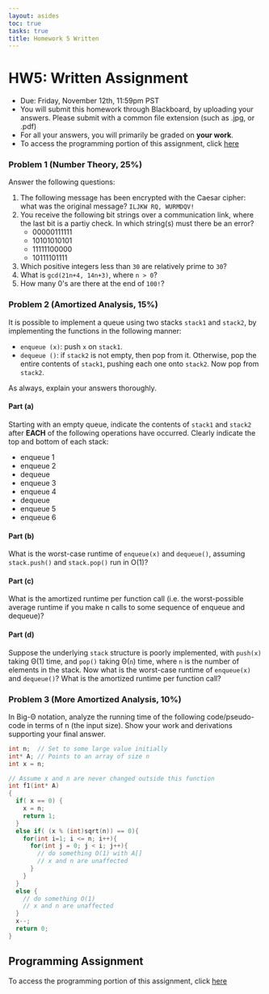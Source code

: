 ```yaml
---
layout: asides
toc: true
tasks: true
title: Homework 5 Written
---
```


# HW5: Written Assignment

+ Due: Friday, November 12th, 11:59pm PST
+ You will submit this homework through Blackboard, by uploading your answers.  Please submit with a common file extension (such as .jpg, or .pdf)
+ For all your answers, you will primarily be graded on **your work**.
+ To access the programming portion of this assignment, click [here](./programming/)

### Problem 1 (Number Theory, 25%)

Answer the following questions:

1. The following message has been encrypted with the Caesar cipher: what was the original message?  `ILJKW RQ, WURMDQV!`
2. You receive the following bit strings over a communication link, where the last bit is a partiy check.  In which string(s) must there be an error?
   - 00000111111
   - 10101010101
   - 11111100000
   - 10111101111
3. Which positive integers less than `30` are relatively prime to `30`?
4. What is `gcd(21n+4, 14n+3)`, where `n > 0`?
5. How many 0's are there at the end of `100!`?

### Problem 2 (Amortized Analysis, 15%)

It is possible to implement a queue using two stacks `stack1` and `stack2`, by implementing the functions in the following manner:

+ `enqueue (x)`: push `x` on `stack1`.
+ `dequeue ()`: if `stack2` is not empty, then pop from it.  Otherwise, pop the entire contents of `stack1`, pushing each one onto `stack2`.  Now pop from `stack2`.

As always, explain your answers thoroughly.

#### Part (a)

Starting with an empty queue, indicate the contents of `stack1` and `stack2` after **EACH** of the following operations have occurred.  Clearly indicate the top and bottom of each stack:

+ enqueue 1
+ enqueue 2
+ dequeue
+ enqueue 3
+ enqueue 4
+ dequeue
+ enqueue 5
+ enqueue 6 

#### Part (b)

What is the worst-case runtime of `enqueue(x)` and `dequeue()`, assuming `stack.push()` and `stack.pop()` run in O(1)?

#### Part (c)

What is the amortized runtime per function call (i.e. the worst-possible average runtime if you make n calls to some sequence of enqueue and dequeue)?

#### Part (d)

Suppose the underlying `stack` structure is poorly implemented, with `push(x)` taking &Theta;(1) time, and `pop()` taking &Theta;(`n`) time, where `n` is the number of elements in the stack.  Now what is the worst-case runtime of `enqueue(x)` and `dequeue()`?  What is the amortized runtime per function call?

### Problem 3 (More Amortized Analysis, 10%)
In Big-&Theta; notation, analyze the running time of the following code/pseudo-code in terms of n (the input size).  Show your work and derivations supporting your final answer.

```c++
int n;  // Set to some large value initially
int* A; // Points to an array of size n
int x = n;

// Assume x and n are never changed outside this function
int f1(int* A)
{
  if( x == 0) {
    x = n;
    return 1;
  }
  else if( (x % (int)sqrt(n)) == 0){
    for(int i=1; i <= n; i++){
      for(int j = 0; j < i; j++){
        // do something O(1) with A[]
        // x and n are unaffected
      }
    }
  }
  else {
    // do something O(1)
    // x and n are unaffected
  }
  x--;
  return 0;
}
```

## Programming Assignment

To access the programming portion of this assignment, click [here](./programming/)

